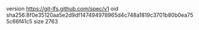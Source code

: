 version https://git-lfs.github.com/spec/v1
oid sha256:8f0e35120aa5e2d9df147494978965d4c748a1819c3701b80b0ea755c66f41c5
size 2763
